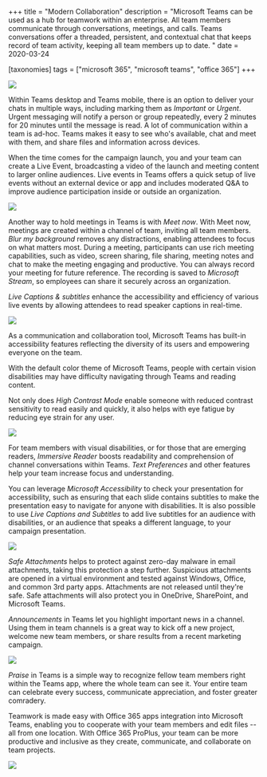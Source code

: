 +++
title = "Modern Collaboration"
description = "Microsoft Teams can be used as a hub for teamwork within an enterprise. All team members communicate through conversations, meetings, and calls. Teams conversations offer a threaded, persistent, and contextual chat that keeps record of team activity, keeping all team members up to date. "
date = 2020-03-24

[taxonomies]
tags = ["microsoft 365", "microsoft teams", "office 365"]
+++

![](https://o365hq.com/images/715.png)

Within Teams desktop and Teams mobile, there is an option to deliver
your chats in multiple ways, including marking them as *Important* or
*Urgent*. Urgent messaging will notify a person or group repeatedly,
every 2 minutes for 20 minutes until the message is read. A lot of
communication within a team is ad-hoc. Teams makes it easy to see who's
available, chat and meet with them, and share files and information
across devices.

When the time comes for the campaign launch, you and your team can
create a Live Event, broadcasting a video of the launch and meeting
content to larger online audiences. Live events in Teams offers a quick
setup of live events without an external device or app and includes
moderated Q&A to improve audience participation inside or outside an
organization.

![](https://o365hq.com/images/713.png)

Another way to hold meetings in Teams is with *Meet now*. With Meet now,
meetings are created within a channel of team, inviting all team
members. *Blur my background* removes any distractions, enabling
attendees to focus on what matters most. During a meeting, participants
can use rich meeting capabilities, such as video, screen sharing, file
sharing, meeting notes and chat to make the meeting engaging and
productive. You can always record your meeting for future reference. The
recording is saved to *Microsoft Stream*, so employees can share it
securely across an organization.

*Live Captions & subtitles* enhance the accessibility and efficiency of
various live events by allowing attendees to read speaker captions in
real-time.

![](https://o365hq.com/images/716.png)

As a communication and collaboration tool, Microsoft Teams has built-in
accessibility features reflecting the diversity of its users and
empowering everyone on the team.

With the default color theme of Microsoft Teams, people with certain
vision disabilities may have difficulty navigating through Teams and
reading content.

Not only does *High Contrast Mode* enable someone with reduced contrast
sensitivity to read easily and quickly, it also helps with eye fatigue
by reducing eye strain for any user.

![](https://o365hq.com/images/714.png)

For team members with visual disabilities, or for those that are
emerging readers, *Immersive Reader* boosts readability and
comprehension of channel conversations within Teams. *Text Preferences*
and other features help your team increase focus and understanding.

You can leverage *Microsoft Accessibility* to check your presentation
for accessibility, such as ensuring that each slide contains subtitles
to make the presentation easy to navigate for anyone with disabilities.
It is also possible to use *Live Captions and Subtitles* to add live
subtitles for an audience with disabilities, or an audience that speaks
a different language, to your campaign presentation.

![](https://o365hq.com/images/718.png)

*Safe Attachments* helps to protect against zero-day malware in email
attachments, taking this protection a step further. Suspicious
attachments are opened in a virtual environment and tested against
Windows, Office, and common 3rd party apps. Attachments are not released
until they're safe. Safe attachments will also protect you in OneDrive,
SharePoint, and Microsoft Teams.

*Announcements* in Teams let you highlight important news in a channel.
Using them in team channels is a great way to kick off a new project,
welcome new team members, or share results from a recent marketing
campaign.

![](https://o365hq.com/images/717.png)

*Praise* in Teams is a simple way to recognize fellow team members right
within the Teams app, where the whole team can see it. Your entire team
can celebrate every success, communicate appreciation, and foster
greater comradery.

Teamwork is made easy with Office 365 apps integration into Microsoft
Teams, enabling you to cooperate with your team members and edit files
-- all from one location. With Office 365 ProPlus, your team can be more
productive and inclusive as they create, communicate, and collaborate on
team projects.

![](https://o365hq.com/images/719.png)
